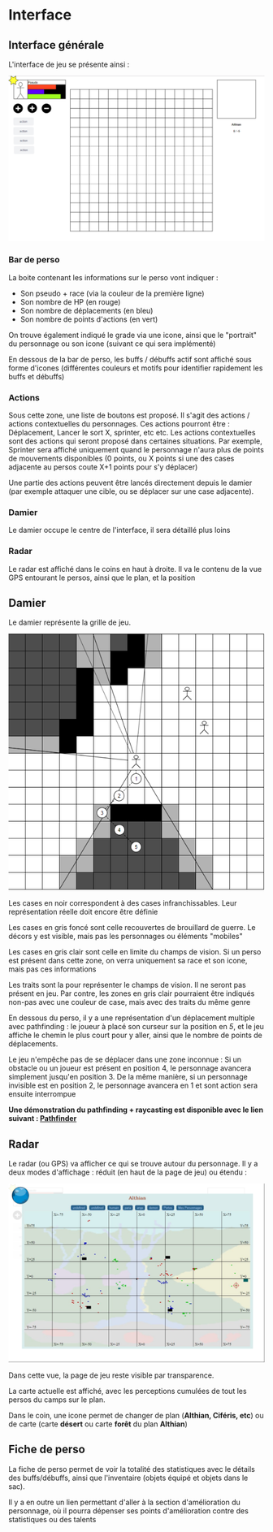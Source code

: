 # Interface
## Interface générale
L'interface de jeu se présente ainsi :

![présentation interface](../images/ui-view.png)

### Bar de perso
La boite contenant les informations sur le perso vont indiquer :
* Son pseudo + race (via la couleur de la première ligne)
* Son nombre de HP (en rouge)
* Son nombre de déplacements (en bleu)
* Son nombre de points d'actions (en vert)

On trouve également indiqué le grade via une icone, ainsi que le "portrait" du personnage ou son icone (suivant ce qui sera implémenté)

En dessous de la bar de perso, les buffs / débuffs actif sont affiché sous forme d'icones (différentes couleurs et motifs pour identifier rapidement les buffs et débuffs)

### Actions
Sous cette zone, une liste de boutons est proposé. Il s'agit des actions / actions contextuelles du personnages. Ces actions pourront être : Déplacement, Lancer le sort X, sprinter, etc etc. Les actions contextuelles sont des actions qui seront proposé dans certaines situations. Par exemple, Sprinter sera affiché uniquement quand le personnage n'aura plus de points de mouvements disponibles (0 points, ou X points si une des cases adjacente au persos coute X+1 points pour s'y déplacer)

Une partie des actions peuvent être lancés directement depuis le damier (par exemple attaquer une cible, ou se déplacer sur une case adjacente).

### Damier
Le damier occupe le centre de l'interface, il sera détaillé plus loins

### Radar
Le radar est affiché dans le coins en haut à droite. Il va le contenu de la vue GPS entourant le persos, ainsi que le plan, et la position

## Damier
Le damier représente la grille de jeu.

![présentation damier](../images/ui-perception.png)

Les cases en noir correspondent à des cases infranchissables. Leur représentation réelle doit encore être définie

Les cases en gris foncé sont celle recouvertes de brouillard de guerre. Le décors y est visible, mais pas les personnages ou éléments "mobiles"

Les cases en gris clair sont celle en limite du champs de vision. Si un perso est présent dans cette zone, on verra uniquement sa race et son icone, mais pas ces informations

Les traits sont la pour représenter le champs de vision. Il ne seront pas présent en jeu. Par contre, les zones en gris clair pourraient être indiqués non-pas avec une couleur de case, mais avec des traits du même genre

En dessous du perso, il y a une représentation d'un déplacement multiple avec pathfinding : le joueur à placé son curseur sur la position en _5_, et le jeu affiche le chemin le plus court pour y aller, ainsi que le nombre de points de déplacements.

Le jeu n'empêche pas de se déplacer dans une zone inconnue : Si un obstacle ou un joueur est présent en position 4, le personnage avancera simplement jusqu'en position 3. De la même manière, si un personnage invisible est en position 2, le personnage avancera en 1 et sont action sera ensuite interrompue

__Une démonstration du pathfinding + raycasting est disponible avec le lien suivant : [Pathfinder](../demo/pathfinder.html)__

## Radar
Le radar (ou GPS) va afficher ce qui se trouve autour du personnage. Il y a deux modes d'affichage : réduit (en haut de la page de jeu) ou étendu :

![présentation damier](../images/ui-gps.png)

Dans cette vue, la page de jeu reste visible par transparence.

La carte actuelle est affiché, avec les perceptions cumulées de tout les persos du camps sur le plan.

Dans le coin, une icone permet de changer de plan (__Althian, Ciféris, etc__) ou de carte (carte __désert__ ou carte __forêt__ du plan __Althian__)

## Fiche de perso
La fiche de perso permet de voir la totalité des statistiques avec le détails des buffs/débuffs, ainsi que l'inventaire (objets équipé et objets dans le sac).

Il y a en outre un lien permettant d'aller à la section d'amélioration du personnage, où il pourra dépenser ses points d'amélioration contre des statistiques ou des talents